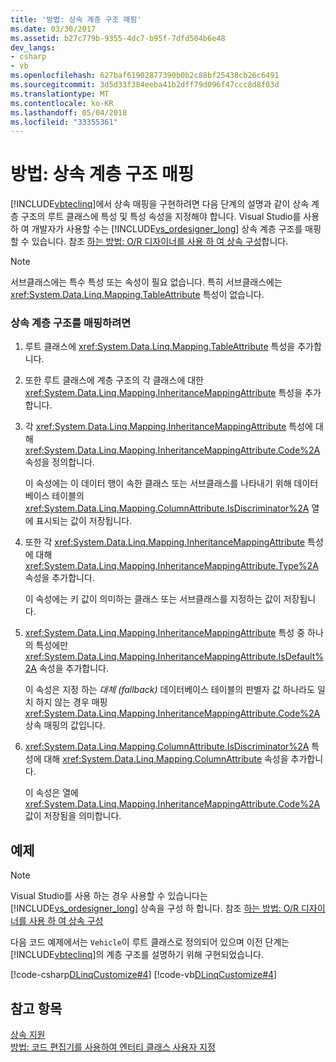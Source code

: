 ```yaml
---
title: '방법: 상속 계층 구조 매핑'
ms.date: 03/30/2017
ms.assetid: b27c779b-9355-4dc7-b95f-7dfd504b6e48
dev_langs:
- csharp
- vb
ms.openlocfilehash: 627baf61902877390b0b2c88bf25438cb26c6491
ms.sourcegitcommit: 3d5d33f384eeba41b2dff79d096f47ccc8d8f03d
ms.translationtype: MT
ms.contentlocale: ko-KR
ms.lasthandoff: 05/04/2018
ms.locfileid: "33355361"
---
```

# <a name="how-to-map-inheritance-hierarchies"></a>방법: 상속 계층 구조 매핑
[!INCLUDE[vbteclinq](../../../../../../includes/vbteclinq-md.md)]에서 상속 매핑을 구현하려면 다음 단계의 설명과 같이 상속 계층 구조의 루트 클래스에 특성 및 특성 속성을 지정해야 합니다. Visual Studio를 사용 하 여 개발자가 사용할 수는 [!INCLUDE[vs_ordesigner_long](../../../../../../includes/vs-ordesigner-long-md.md)] 상속 계층 구조를 매핑할 수 있습니다. 참조 [하는 방법: O/R 디자이너를 사용 하 여 상속 구성](/visualstudio/data-tools/how-to-configure-inheritance-by-using-the-o-r-designer)합니다.  
  
> [!NOTE]
>  서브클래스에는 특수 특성 또는 속성이 필요 없습니다. 특히 서브클래스에는 <xref:System.Data.Linq.Mapping.TableAttribute> 특성이 없습니다.  
  
### <a name="to-map-an-inheritance-hierarchy"></a>상속 계층 구조를 매핑하려면  
  
1.  루트 클래스에 <xref:System.Data.Linq.Mapping.TableAttribute> 특성을 추가합니다.  
  
2.  또한 루트 클래스에 계층 구조의 각 클래스에 대한 <xref:System.Data.Linq.Mapping.InheritanceMappingAttribute> 특성을 추가합니다.  
  
3.  각 <xref:System.Data.Linq.Mapping.InheritanceMappingAttribute> 특성에 대해 <xref:System.Data.Linq.Mapping.InheritanceMappingAttribute.Code%2A> 속성을 정의합니다.  
  
     이 속성에는 이 데이터 행이 속한 클래스 또는 서브클래스를 나타내기 위해 데이터베이스 테이블의 <xref:System.Data.Linq.Mapping.ColumnAttribute.IsDiscriminator%2A> 열에 표시되는 값이 저장됩니다.  
  
4.  또한 각 <xref:System.Data.Linq.Mapping.InheritanceMappingAttribute> 특성에 대해 <xref:System.Data.Linq.Mapping.InheritanceMappingAttribute.Type%2A> 속성을 추가합니다.  
  
     이 속성에는 키 값이 의미하는 클래스 또는 서브클래스를 지정하는 값이 저장됩니다.  
  
5.  <xref:System.Data.Linq.Mapping.InheritanceMappingAttribute> 특성 중 하나의 특성에만 <xref:System.Data.Linq.Mapping.InheritanceMappingAttribute.IsDefault%2A> 속성을 추가합니다.  
  
     이 속성은 지정 하는 *대체 (fallback)* 데이터베이스 테이블의 판별자 값 하나라도 일치 하지 않는 경우 매핑 <xref:System.Data.Linq.Mapping.InheritanceMappingAttribute.Code%2A> 상속 매핑의 값입니다.  
  
6.  <xref:System.Data.Linq.Mapping.ColumnAttribute.IsDiscriminator%2A> 특성에 대해 <xref:System.Data.Linq.Mapping.ColumnAttribute> 속성을 추가합니다.  
  
     이 속성은 열에 <xref:System.Data.Linq.Mapping.InheritanceMappingAttribute.Code%2A> 값이 저장됨을 의미합니다.  
  
## <a name="example"></a>예제  
  
> [!NOTE]
>  Visual Studio를 사용 하는 경우 사용할 수 있습니다는 [!INCLUDE[vs_ordesigner_long](../../../../../../includes/vs-ordesigner-long-md.md)] 상속을 구성 하 합니다. 참조 [하는 방법: O/R 디자이너를 사용 하 여 상속 구성](/visualstudio/data-tools/how-to-configure-inheritance-by-using-the-o-r-designer)  
  
 다음 코드 예제에서는 `Vehicle`이 루트 클래스로 정의되어 있으며 이전 단계는 [!INCLUDE[vbteclinq](../../../../../../includes/vbteclinq-md.md)]의 계층 구조를 설명하기 위해 구현되었습니다.  
  
 [!code-csharp[DLinqCustomize#4](../../../../../../samples/snippets/csharp/VS_Snippets_Data/DLinqCustomize/cs/Program.cs#4)]
 [!code-vb[DLinqCustomize#4](../../../../../../samples/snippets/visualbasic/VS_Snippets_Data/DLinqCustomize/vb/Module1.vb#4)]  
  
## <a name="see-also"></a>참고 항목  
 [상속 지원](../../../../../../docs/framework/data/adonet/sql/linq/inheritance-support.md)  
 [방법: 코드 편집기를 사용하여 엔터티 클래스 사용자 지정](../../../../../../docs/framework/data/adonet/sql/linq/how-to-customize-entity-classes-by-using-the-code-editor.md)
